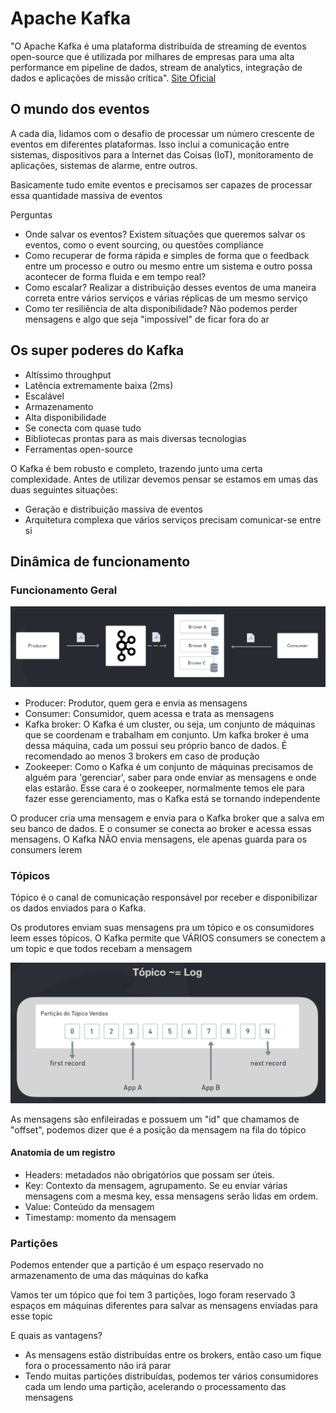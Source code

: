 # Apache Kafka

"O Apache Kafka é uma plataforma distribuída de streaming de eventos open-source que é utilizada por milhares de empresas para uma alta performance em pipeline de dados, stream de analytics, integração de dados e aplicações de missão crítica".
[Site Oficial](https://kafka.apache.org)

## O mundo dos eventos

A cada dia, lidamos com o desafio de processar um número crescente de eventos em diferentes plataformas. Isso inclui a comunicação entre sistemas, dispositivos para a Internet das Coisas (IoT), monitoramento de aplicações, sistemas de alarme, entre outros.

Basicamente tudo emite eventos e precisamos ser capazes de processar essa quantidade massiva de eventos

Perguntas

- Onde salvar os eventos? Existem situações que queremos salvar os eventos, como o event sourcing, ou questões compliance
- Como recuperar de forma rápida e simples de forma que o feedback entre um processo e outro ou mesmo entre um sistema e outro possa acontecer de forma fluida e em tempo real?
- Como escalar? Realizar a distribuição desses eventos de uma maneira correta entre vários serviços e várias réplicas de um mesmo serviço
- Como ter resiliência de alta disponibilidade? Não podemos perder mensagens e algo que seja "impossível" de ficar fora do ar

## Os super poderes do Kafka

- Altíssimo throughput
- Latência extremamente baixa (2ms)
- Escalável
- Armazenamento
- Alta disponibilidade
- Se conecta com quase tudo
- Bibliotecas prontas para as mais diversas tecnologias
- Ferramentas open-source

O Kafka é bem robusto e completo, trazendo junto uma certa complexidade. Antes de utilizar devemos pensar se estamos em umas das duas seguintes situações:

- Geração e distribuição massiva de eventos
- Arquitetura complexa que vários serviços precisam comunicar-se entre si

## Dinâmica de funcionamento

### Funcionamento Geral

![Funcionamento Geral Kafka](funcionamento.png)

- Producer: Produtor, quem gera e envia as mensagens
- Consumer: Consumidor, quem acessa e trata as mensagens
- Kafka broker: O Kafka é um cluster, ou seja, um conjunto de máquinas que se coordenam e trabalham em conjunto. Um kafka broker é uma dessa máquina, cada um possui seu próprio banco de dados. É recomendado ao menos 3 brokers em caso de produção
- Zookeeper: Como o Kafka é um conjunto de máquinas precisamos de alguém para 'gerenciar', saber para onde enviar as mensagens e onde elas estarão. Esse cara é o zookeeper, normalmente temos ele para fazer esse gerenciamento, mas o Kafka está se tornando independente

O producer cria uma mensagem e envia para o Kafka broker que a salva em seu banco de dados. E o consumer se conecta ao broker e acessa essas mensagens. O Kafka NÃO envia mensagens, ele apenas guarda para os consumers lerem

### Tópicos

Tópico é o canal de comunicação responsável por receber e disponibilizar os dados enviados para o Kafka.

Os produtores enviam suas mensagens pra um tópico e os consumidores leem esses tópicos. O Kafka permite que VÁRIOS consumers se conectem a um topic e que todos recebam a mensagem

![Tópicos Kafka](topic.png)

As mensagens são enfileiradas e possuem um "id" que chamamos de "offset", podemos dizer que é a posição da mensagem na fila do tópico

#### Anatomia de um registro

- Headers: metadados não obrigatórios que possam ser úteis.
- Key: Contexto da mensagem, agrupamento. Se eu enviar várias mensagens com a mesma key, essa mensagens serão lidas em ordem.
- Value: Conteúdo da mensagem
- Timestamp: momento da mensagem

### Partições

Podemos entender que a partição é um espaço reservado no armazenamento de uma das máquinas do kafka

Vamos ter um tópico que foi tem 3 partições, logo foram reservado 3 espaços em máquinas diferentes para salvar as mensagens enviadas para esse topic

E quais as vantagens?

- As mensagens estão distribuídas entre os brokers, então caso um fique fora o processamento não irá parar
- Tendo muitas partições distribuídas, podemos ter vários consumidores cada um lendo uma partição, acelerando o processamento das mensagens
